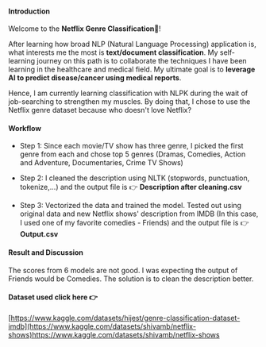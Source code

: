 #### Introduction
Welcome to the **Netflix Genre Classification**🍿!

After learning how broad NLP (Natural Language Processing) application is, what interests me the most is **text/document classification**. 
My self-learning journey on this path is to collaborate the techniques I have been learning in the healthcare and medical field. 
My ultimate goal is to **leverage AI to predict disease/cancer using medical reports**. 

Hence, I am currently learning classification with NLPK during the wait of job-searching to strengthen my muscles. By doing that, I chose to use the Netflix genre dataset because who doesn't love Netflix? 

#### Workflow
- Step 1: Since each movie/TV show has three genre, I picked the first genre from each and chose top 5 genres (Dramas, Comedies, Action and Adventure, Documentaries, Crime TV Shows)

- Step 2: I cleaned the description using NLTK (stopwords, punctuation, tokenize,...) and the output file is 👉 **Description after cleaning.csv**

- Step 3: Vectorized the data and trained the model. Tested out using original data and new Netflix shows' description from IMDB (In this case, I used one of my favorite comedies - Friends) and the output file is 👉 **Output.csv**

#### Result and Discussion
The scores from 6 models are not good. I was expecting the output of Friends would be Comedies. 
The solution is to clean the description better.

#### Dataset used click here 👉
[https://www.kaggle.com/datasets/hijest/genre-classification-dataset-imdb](https://www.kaggle.com/datasets/shivamb/netflix-shows)https://www.kaggle.com/datasets/shivamb/netflix-shows
